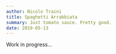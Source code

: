 ```yaml
---
author: Nicolo Traini
title: Spaghetti Arrabbiata
summary: Just tomato sauce. Pretty good.
date: 2019-05-13
---
```


Work in progress...
